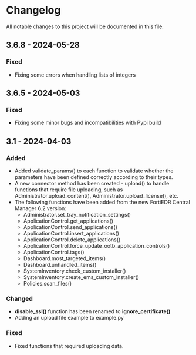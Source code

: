 # Changelog

All notable changes to this project will be documented in this file.

## 3.6.8 - 2024-05-28

### Fixed
- Fixing some errors when handling lists of integers

## 3.6.5 - 2024-05-03

### Fixed
- Fixing some minor bugs and incompatibilities with Pypi build

## 3.1 - 2024-04-03

### Added
- Added validate_params() to each function to validate whether the parameters have been defined correctly according to their types.
- A new connector method has been created - upload() to handle functions that require file uploading, such as Administrator.upload_content(), Administrator.upload_license(), etc.
- The following functions have been added from the new FortiEDR Central Manager 6.2 version:
  - Administrator.set_tray_notification_settings()
  - ApplicationControl.get_applications()
  - ApplicationControl.send_applications()
  - ApplicationControl.insert_applications()
  - ApplicationControl.delete_applications()
  - ApplicationControl.force_update_ootb_application_controls()
  - ApplicationControl.tags()
  - Dashboard.most_targeted_items()
  - Dashboard.unhandled_items()
  - SystemInventory.check_custom_installer()
  - SystemInventory.create_ems_custom_installer()
  - Policies.scan_files()

### Changed
- **disable_ssl()** function has been renamed to **ignore_certificate()**
- Adding an upload file example to example.py

### Fixed
- Fixed functions that required uploading data.
